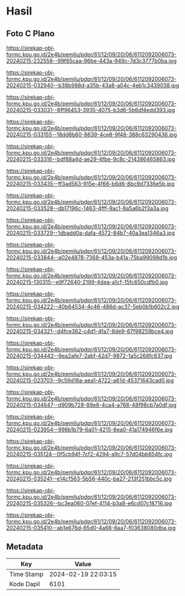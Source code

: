 # Hasil

## Foto C Plano

https://sirekap-obj-formc.kpu.go.id/2e4b/pemilu/pdpr/61/12/09/20/06/6112092006073-20240215-232558--99f65caa-96be-443a-949c-7d3c3777b0ba.jpg

https://sirekap-obj-formc.kpu.go.id/2e4b/pemilu/pdpr/61/12/09/20/06/6112092006073-20240215-032940--b38b988d-a35b-43a8-a04c-4eb1c3439038.jpg

https://sirekap-obj-formc.kpu.go.id/2e4b/pemilu/pdpr/61/12/09/20/06/6112092006073-20240215-033031--8ff96453-3935-4075-b3d6-5b6df4edd393.jpg

https://sirekap-obj-formc.kpu.go.id/2e4b/pemilu/pdpr/61/12/09/20/06/6112092006073-20240215-033155--18dd8b60-8639-4ce8-9f48-388c63290436.jpg

https://sirekap-obj-formc.kpu.go.id/2e4b/pemilu/pdpr/61/12/09/20/06/6112092006073-20240215-033316--bdf88a4d-ae29-4fbe-9c8c-214386465863.jpg

https://sirekap-obj-formc.kpu.go.id/2e4b/pemilu/pdpr/61/12/09/20/06/6112092006073-20240215-033435--ff3ad563-915e-4f66-b6d6-8bc9d7336e5b.jpg

https://sirekap-obj-formc.kpu.go.id/2e4b/pemilu/pdpr/61/12/09/20/06/6112092006073-20240215-033528--db17196c-1463-4fff-9ac1-8a5a6b2f3a3a.jpg

https://sirekap-obj-formc.kpu.go.id/2e4b/pemilu/pdpr/61/12/09/20/06/6112092006073-20240215-033729--1dbadd0a-dafa-4572-84b7-40a3ea1346a3.jpg

https://sirekap-obj-formc.kpu.go.id/2e4b/pemilu/pdpr/61/12/09/20/06/6112092006073-20240215-033844--a02e4878-7368-453a-b41a-75ba99098d1b.jpg

https://sirekap-obj-formc.kpu.go.id/2e4b/pemilu/pdpr/61/12/09/20/06/6112092006073-20240215-130315--e9f72640-2199-4dea-a1cf-15fc650cdfb0.jpg

https://sirekap-obj-formc.kpu.go.id/2e4b/pemilu/pdpr/61/12/09/20/06/6112092006073-20240215-034222--40b64534-4c46-486d-ac37-5eb0b1b602c2.jpg

https://sirekap-obj-formc.kpu.go.id/2e4b/pemilu/pdpr/61/12/09/20/06/6112092006073-20240215-034321--d4fce362-c4d1-4fa7-8de9-67f98259bce4.jpg

https://sirekap-obj-formc.kpu.go.id/2e4b/pemilu/pdpr/61/12/09/20/06/6112092006073-20240215-034442--9ea2afe7-2abf-42d7-9872-1a5c268fc637.jpg

https://sirekap-obj-formc.kpu.go.id/2e4b/pemilu/pdpr/61/12/09/20/06/6112092006073-20240215-023703--9c59d18a-aea1-4722-a61d-45371643cad0.jpg

https://sirekap-obj-formc.kpu.go.id/2e4b/pemilu/pdpr/61/12/09/20/06/6112092006073-20240215-034647--d909b728-89e8-4ca4-a768-48f98cb7a0df.jpg

https://sirekap-obj-formc.kpu.go.id/2e4b/pemilu/pdpr/61/12/09/20/06/6112092006073-20240215-023954--998b1b79-6a01-4215-8ea0-41a174946f6e.jpg

https://sirekap-obj-formc.kpu.go.id/2e4b/pemilu/pdpr/61/12/09/20/06/6112092006073-20240215-035124--0f5cb94f-7cf2-4294-a9c7-57d04bb654fc.jpg

https://sirekap-obj-formc.kpu.go.id/2e4b/pemilu/pdpr/61/12/09/20/06/6112092006073-20240215-035241--e14c1563-5b56-440c-ba27-213f251bbc5c.jpg

https://sirekap-obj-formc.kpu.go.id/2e4b/pemilu/pdpr/61/12/09/20/06/6112092006073-20240215-035326--bc3ea060-07ef-4114-b3a8-e6cd07c18716.jpg

https://sirekap-obj-formc.kpu.go.id/2e4b/pemilu/pdpr/61/12/09/20/06/6112092006073-20240215-035410--ab1e676d-65d0-4a68-8aa7-f03638080dba.jpg


## Metadata

| Key        | Value               |
| ---------- | ------------------- |
| Time Stamp | 2024-02-19 22:03:15 |
| Kode Dapil | 6101                |



